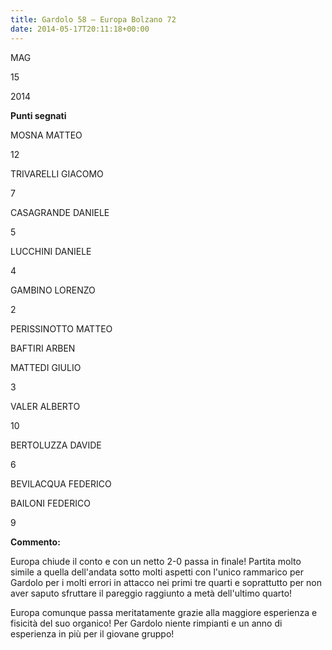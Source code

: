 ```yaml
---
title: Gardolo 58 – Europa Bolzano 72
date: 2014-05-17T20:11:18+00:00
---
```

MAG

15

2014

**Punti segnati**

MOSNA MATTEO

12

TRIVARELLI GIACOMO

7

CASAGRANDE DANIELE

5

LUCCHINI DANIELE

4

GAMBINO LORENZO

2

PERISSINOTTO MATTEO

BAFTIRI ARBEN

MATTEDI GIULIO

3

VALER ALBERTO

10

BERTOLUZZA DAVIDE

6

BEVILACQUA FEDERICO

BAILONI FEDERICO

9

**Commento:**

Europa chiude il conto e con un netto 2-0 passa in finale! Partita molto simile a quella dell'andata sotto molti aspetti con l'unico rammarico per Gardolo per i molti errori in attacco nei primi tre quarti e soprattutto per non aver saputo sfruttare il pareggio raggiunto a metà dell'ultimo quarto!

Europa comunque passa meritatamente grazie alla maggiore esperienza e fisicità del suo organico! Per Gardolo niente rimpianti e un anno di esperienza in più per il giovane gruppo!